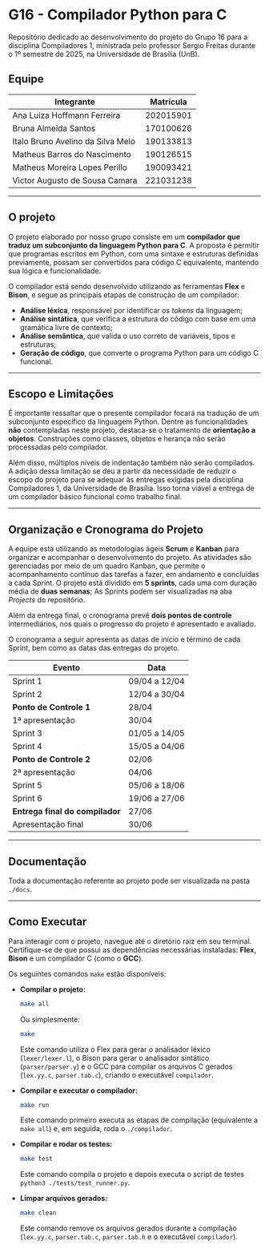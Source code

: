 # G16 - Compilador Python para C

Repositório dedicado ao desenvolvimento do projeto do Grupo 16 para a disciplina Compiladores 1, ministrada pelo professor Sergio Freitas durante o 1º semestre de 2025, na Universidade de Brasília (UnB).

## Equipe
|Integrante|Matrícula|
|----------|---------|
|Ana Luiza Hoffmann Ferreira|202015901|
|Bruna Almeida Santos|170100626|
|Italo Bruno Avelino da Silva Melo|190133813|
|Matheus Barros do Nascimento|190126515|
|Matheus Moreira Lopes Perillo|190093421|
|Victor Augusto de Sousa Camara|221031238|

---
## O projeto

O projeto elaborado por nosso grupo consiste em um **compilador que traduz um subconjunto da linguagem Python para C**. A proposta é permitir que programas escritos em Python, com uma sintaxe e estruturas definidas previamente, possam ser convertidos para código C equivalente, mantendo sua lógica e funcionalidade.

O compilador está sendo desenvolvido utilizando as ferramentas **Flex** e **Bison**, e segue as principais etapas de construção de um compilador:
- **Análise léxica**, responsável por identificar os *tokens* da linguagem;
- **Análise sintática**, que verifica a estrutura do código com base em uma gramática livre de contexto;
- **Análise semântica**, que valida o uso correto de variáveis, tipos e estruturas;
- **Geração de código**, que converte o programa Python para um código C funcional.

---
## Escopo e Limitações
É importante ressaltar que o presente compilador focará na tradução de um subconjunto específico da linguagem Python. Dentre as funcionalidades **não** contempladas neste projeto, destaca-se o tratamento de **orientação a objetos**. Construções como classes, objetos e herança não serão processadas pelo compilador.

Além disso, múltiplos níveis de indentação também não serão compilados. A adição dessa limitação se deu a partir da necessidade de reduzir o escopo do projeto para se adequar às entregas exigidas pela disciplina Compiladores 1, da Universidade de Brasília. Isso torna viável a entrega de um compilador básico funcional como trabalho final.

---
## Organização e Cronograma do Projeto

A equipe está utilizando as metodologias ágeis **Scrum** e **Kanban** para organizar e acompanhar o desenvolvimento do projeto. As atividades são gerenciadas por meio de um quadro Kanban, que permite o acompanhamento contínuo das tarefas a fazer, em andamento e concluídas a cada Sprint. O projeto está dividido em **5 sprints**, cada uma com duração média de **duas semanas**; As Sprints podem ser visualizadas na aba _Projects_ do repositório.

Além da entrega final, o cronograma prevê **dois pontos de controle** intermediários, nos quais o progresso do projeto é apresentado e avaliado.

O cronograma a seguir apresenta as datas de início e término de cada Sprint, bem como as datas das entregas do projeto.

|Evento|Data|
|------|----|
|Sprint 1|09/04 a 12/04|
|Sprint 2|12/04 a 30/04|
|**Ponto de Controle 1**|28/04|
|1ª apresentação|30/04|
|Sprint 3|01/05 a 14/05|
|Sprint 4|15/05 a 04/06|
|**Ponto de Controle 2**|02/06|
|2ª apresentação|04/06|
|Sprint 5|05/06 a 18/06|
|Sprint 6|19/06 a 27/06|
|**Entrega final do compilador**|27/06|
|Apresentação final|30/06|

---
## Documentação

Toda a documentação referente ao projeto pode ser visualizada na pasta `./docs`.

---
## Como Executar

Para interagir com o projeto, navegue até o diretório raiz em seu terminal. Certifique-se de que possui as dependências necessárias instaladas: **Flex**, **Bison** e um compilador C (como o **GCC**).

Os seguintes comandos `make` estão disponíveis:

* **Compilar o projeto:**
    ```bash
    make all
    ```
    Ou simplesmente:
    ```bash
    make
    ```
    Este comando utiliza o Flex para gerar o analisador léxico (`lexer/lexer.l`), o Bison para gerar o analisador sintático (`parser/parser.y`) e o GCC para compilar os arquivos C gerados (`lex.yy.c`, `parser.tab.c`), criando o executável `compilador`.

* **Compilar e executar o compilador:**
    ```bash
    make run
    ```
    Este comando primeiro executa as etapas de compilação (equivalente a `make all`) e, em seguida, roda o `./compilador`.

* **Compilar e rodar os testes:**
    ```bash
    make test
    ```
    Este comando compila o projeto e depois executa o script de testes `python3 ./tests/test_runner.py`.

* **Limpar arquivos gerados:**
    ```bash
    make clean
    ```
    Este comando remove os arquivos gerados durante a compilação (`lex.yy.c`, `parser.tab.c`, `parser.tab.h` e o executável `compilador`).
